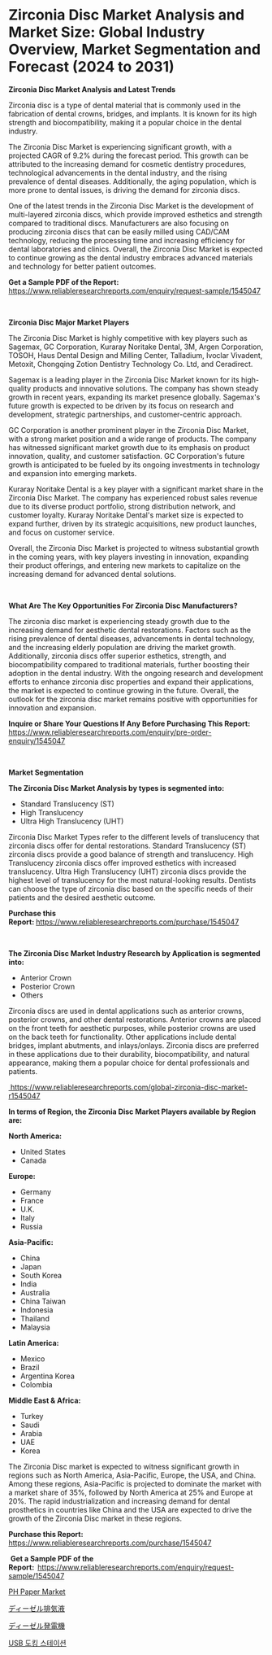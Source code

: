 <p><h1>Zirconia Disc Market Analysis and Market Size: Global Industry Overview, Market Segmentation and Forecast (2024 to 2031)</h1></p><p><strong>Zirconia Disc Market Analysis and Latest Trends</strong></p>
<p><p>Zirconia disc is a type of dental material that is commonly used in the fabrication of dental crowns, bridges, and implants. It is known for its high strength and biocompatibility, making it a popular choice in the dental industry.</p><p>The Zirconia Disc Market is experiencing significant growth, with a projected CAGR of 9.2% during the forecast period. This growth can be attributed to the increasing demand for cosmetic dentistry procedures, technological advancements in the dental industry, and the rising prevalence of dental diseases. Additionally, the aging population, which is more prone to dental issues, is driving the demand for zirconia discs.</p><p>One of the latest trends in the Zirconia Disc Market is the development of multi-layered zirconia discs, which provide improved esthetics and strength compared to traditional discs. Manufacturers are also focusing on producing zirconia discs that can be easily milled using CAD/CAM technology, reducing the processing time and increasing efficiency for dental laboratories and clinics. Overall, the Zirconia Disc Market is expected to continue growing as the dental industry embraces advanced materials and technology for better patient outcomes.</p></p>
<p><strong>Get a Sample PDF of the Report:&nbsp;</strong> <a href="https://www.reliableresearchreports.com/enquiry/request-sample/1545047">https://www.reliableresearchreports.com/enquiry/request-sample/1545047</a></p>
<p>&nbsp;</p>
<p><strong>Zirconia Disc Major Market Players</strong></p>
<p><p>The Zirconia Disc Market is highly competitive with key players such as Sagemax, GC Corporation, Kuraray Noritake Dental, 3M, Argen Corporation, TOSOH, Haus Dental Design and Milling Center, Talladium, Ivoclar Vivadent, Metoxit, Chongqing Zotion Dentistry Technology Co. Ltd, and Ceradirect.</p><p>Sagemax is a leading player in the Zirconia Disc Market known for its high-quality products and innovative solutions. The company has shown steady growth in recent years, expanding its market presence globally. Sagemax's future growth is expected to be driven by its focus on research and development, strategic partnerships, and customer-centric approach.</p><p>GC Corporation is another prominent player in the Zirconia Disc Market, with a strong market position and a wide range of products. The company has witnessed significant market growth due to its emphasis on product innovation, quality, and customer satisfaction. GC Corporation's future growth is anticipated to be fueled by its ongoing investments in technology and expansion into emerging markets.</p><p>Kuraray Noritake Dental is a key player with a significant market share in the Zirconia Disc Market. The company has experienced robust sales revenue due to its diverse product portfolio, strong distribution network, and customer loyalty. Kuraray Noritake Dental's market size is expected to expand further, driven by its strategic acquisitions, new product launches, and focus on customer service.</p><p>Overall, the Zirconia Disc Market is projected to witness substantial growth in the coming years, with key players investing in innovation, expanding their product offerings, and entering new markets to capitalize on the increasing demand for advanced dental solutions.</p></p>
<p>&nbsp;</p>
<p><strong>What Are The Key Opportunities For Zirconia Disc Manufacturers?</strong></p>
<p><p>The zirconia disc market is experiencing steady growth due to the increasing demand for aesthetic dental restorations. Factors such as the rising prevalence of dental diseases, advancements in dental technology, and the increasing elderly population are driving the market growth. Additionally, zirconia discs offer superior esthetics, strength, and biocompatibility compared to traditional materials, further boosting their adoption in the dental industry. With the ongoing research and development efforts to enhance zirconia disc properties and expand their applications, the market is expected to continue growing in the future. Overall, the outlook for the zirconia disc market remains positive with opportunities for innovation and expansion.</p></p>
<p><strong>Inquire or Share Your Questions If Any Before Purchasing This Report:</strong> <a href="https://www.reliableresearchreports.com/enquiry/pre-order-enquiry/1545047">https://www.reliableresearchreports.com/enquiry/pre-order-enquiry/1545047</a></p>
<p>&nbsp;</p>
<p><strong>Market Segmentation</strong></p>
<p><strong>The Zirconia Disc Market Analysis by types is segmented into:</strong></p>
<p><ul><li>Standard Translucency (ST)</li><li>High Translucency</li><li>Ultra High Translucency (UHT)</li></ul></p>
<p><p>Zirconia Disc Market Types refer to the different levels of translucency that zirconia discs offer for dental restorations. Standard Translucency (ST) zirconia discs provide a good balance of strength and translucency. High Translucency zirconia discs offer improved esthetics with increased translucency. Ultra High Translucency (UHT) zirconia discs provide the highest level of translucency for the most natural-looking results. Dentists can choose the type of zirconia disc based on the specific needs of their patients and the desired aesthetic outcome.</p></p>
<p><strong>Purchase this Report:&nbsp;</strong><a href="https://www.reliableresearchreports.com/purchase/1545047">https://www.reliableresearchreports.com/purchase/1545047</a></p>
<p>&nbsp;</p>
<p><strong>The Zirconia Disc Market Industry Research by Application is segmented into:</strong></p>
<p><ul><li>Anterior Crown</li><li>Posterior Crown</li><li>Others</li></ul></p>
<p><p>Zirconia discs are used in dental applications such as anterior crowns, posterior crowns, and other dental restorations. Anterior crowns are placed on the front teeth for aesthetic purposes, while posterior crowns are used on the back teeth for functionality. Other applications include dental bridges, implant abutments, and inlays/onlays. Zirconia discs are preferred in these applications due to their durability, biocompatibility, and natural appearance, making them a popular choice for dental professionals and patients.</p></p>
<p><a href="https://www.reliableresearchreports.com/global-zirconia-disc-market-r1545047">&nbsp;https://www.reliableresearchreports.com/global-zirconia-disc-market-r1545047</a></p>
<p><strong>In terms of Region, the Zirconia Disc Market Players available by Region are:</strong></p>
<p>
    <p> <strong> North America: </strong>
        <ul>
            <li>United States</li>
            <li>Canada</li>
        </ul>
        </p> 
    <p> <strong> Europe: </strong>
        <ul>
            <li>Germany</li>
            <li>France</li>
            <li>U.K.</li>
            <li>Italy</li>
            <li>Russia</li>
        </ul>
        </p> 
    <p> <strong> Asia-Pacific: </strong>
        <ul>
            <li>China</li>
            <li>Japan</li>
            <li>South Korea</li>
            <li>India</li>
            <li>Australia</li>
            <li>China Taiwan</li>
            <li>Indonesia</li>
            <li>Thailand</li>
            <li>Malaysia</li>
        </ul>
        </p> 
    <p> <strong> Latin America: </strong>
        <ul>
            <li>Mexico</li>
            <li>Brazil</li>
            <li>Argentina Korea</li>
            <li>Colombia</li>
        </ul>
        </p> 
    <p> <strong> Middle East & Africa: </strong>
        <ul>
            <li>Turkey</li>
            <li>Saudi</li>
            <li>Arabia</li>
            <li>UAE</li>
            <li>Korea</li>
        </ul>
    </p>
    </p>
<p><p>The Zirconia Disc market is expected to witness significant growth in regions such as North America, Asia-Pacific, Europe, the USA, and China. Among these regions, Asia-Pacific is projected to dominate the market with a market share of 35%, followed by North America at 25% and Europe at 20%. The rapid industrialization and increasing demand for dental prosthetics in countries like China and the USA are expected to drive the growth of the Zirconia Disc market in these regions.</p></p>
<p><strong>Purchase this Report: </strong><a href="https://www.reliableresearchreports.com/purchase/1545047">https://www.reliableresearchreports.com/purchase/1545047</a></p>
<p>&nbsp;<strong>Get a Sample PDF of the Report:&nbsp;&nbsp;</strong><a href="https://www.reliableresearchreports.com/enquiry/request-sample/1545047">https://www.reliableresearchreports.com/enquiry/request-sample/1545047</a></p>
<p><strong></strong></p>
<p><p><a href="https://github.com/gracielawharr/Market-Research-Report-List-1/blob/main/ph-paper-market.md">PH Paper Market</a></p><p><a href="https://github.com/one-cool-chick/Market-Research-Report-List-1/blob/main/878250748510.md">ディーゼル排気液</a></p><p><a href="https://github.com/CarlieShields/Market-Research-Report-List-1/blob/main/924495348511.md">ディーゼル発電機</a></p><p><a href="https://medium.com/@minimini78678/usb-%EB%8F%84%ED%82%B9-%EC%8A%A4%ED%85%8C%EC%9D%B4%EC%85%98-%EC%8B%9C%EC%9E%A5%EC%9D%80-%EC%8B%9C%EC%9E%A5-%EC%A0%90%EC%9C%A0%EC%9C%A8-%ED%81%AC%EA%B8%B0-%EB%B0%8F-2031%EB%85%84%EA%B9%8C%EC%A7%80%EC%9D%98-%EC%98%88%EC%B8%A1%EB%90%9C-%EC%98%88%EC%B8%A1%EC%97%90-%EC%A7%91%EC%A4%91%ED%95%A9%EB%8B%88%EB%8B%A4-a9af8d782542">USB 도킹 스테이션</a></p></p>